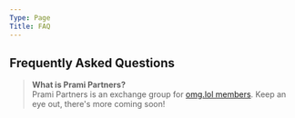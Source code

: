```yaml
---
Type: Page
Title: FAQ
---
```


## Frequently Asked Questions

> **What is Prami Partners?**  
Prami Partners is an exchange group for [omg.lol members](https://home.omg.lol/referred-by/georgeprobably). Keep an eye out, there's more coming soon!